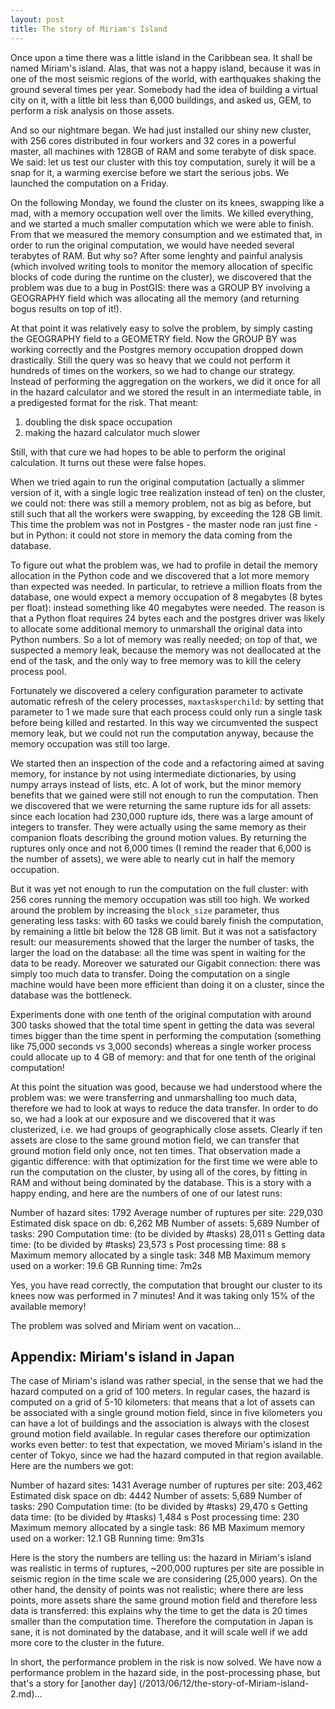```yaml
---
layout: post
title: The story of Miriam's Island
---
```


Once upon a time there was a little island in the Caribbean sea.
It shall be named Miriam's island. Alas, that was not a happy island,
because it was in one of the most seismic regions of the world,
with earthquakes shaking the ground several times per year.
Somebody had the idea of building a virtual city on it, with a little
bit less than 6,000 buildings, and asked us, GEM, to perform a risk
analysis on those assets.

And so our nightmare began. We had just installed our shiny new cluster,
with 256 cores distributed in four workers and 32 cores in a powerful
master, all machines with 128GB of RAM and some terabyte
of disk space. We said: let us test our cluster with this toy
computation, surely it will be a snap for it, a warming exercise
before we start the serious jobs. We launched the computation on a Friday.

On the following Monday, we found the cluster on its knees, swapping like
a mad, with a memory occupation well over the limits.  We
killed everything, and we started a much smaller computation which we
were able to finish. From that we measured the memory consumption and we
estimated that, in order to run the original computation, we would have
needed several terabytes of RAM. But why so? After some lenghty and
painful analysis (which involved writing tools to monitor the memory
allocation of specific blocks of code during the runtime on the
cluster), we discovered that the problem was due to a bug in PostGIS:
there was a GROUP BY involving a GEOGRAPHY field which was allocating
all the memory (and returning bogus results on top of it!).

At that point it was relatively easy to solve the problem, by simply
casting the GEOGRAPHY field to a GEOMETRY field. Now the GROUP BY was
working correctly and the Postgres memory occupation dropped down
drastically. Still the query was so heavy that we could not perform it
hundreds of times on the workers, so we had to change our
strategy. Instead of performing the aggregation on the workers, we did
it once for all in the hazard calculator and we stored the result in
an intermediate table, in a predigested format for the risk. That
meant:

1. doubling the disk space occupation
2. making the hazard calculator much slower

Still, with that cure we had hopes to be able to perform the
original calculation. It turns out these were false hopes.

When we tried again to run the original computation (actually a
slimmer version of it, with a single logic tree realization instead of
ten) on the cluster, we could not: there was still a memory problem,
not as big as before, but still such that all the workers were
swapping, by exceeding the 128 GB limit. This time the problem was not
in Postgres - the master node ran just fine - but in Python: it could not
store in memory the data coming from the database.

To figure out what the problem was, we had to profile in detail
the memory allocation in the Python code and we discovered that
a lot more memory than expected was needed. In particular, to
retrieve a million floats from the database, one would expect
a memory occupation of 8 megabytes (8 bytes per float): instead
something like 40 megabytes were needed. The reason is that a
Python float requires 24 bytes each and the postgres driver was likely
to allocate some additional memory to unmarshall the original data
into Python numbers. So a lot of memory was really needed; on top
of that, we suspected a memory leak, because the memory was not
deallocated at the end of the task, and the only way to free
memory was to kill the celery process pool.

Fortunately we discovered a celery configuration parameter to activate
automatic refresh of the celery processes, `maxtasksperchild`: by
setting that parameter to 1 we made sure that each process could only
run a single task before being killed and restarted.  In this way we
circumvented the suspect memory leak, but we could not run the
computation anyway, because the memory occupation was still too large.

We started then an inspection of the code and a refactoring aimed at
saving memory, for instance by not using intermediate dictionaries, by
using numpy arrays instead of lists, etc. A lot of work, but the minor
memory benefits that we gained were still not enough to run the
computation. Then we discovered that we were returning the same
rupture ids for all assets: since each location had 230,000 rupture
ids, there was a large amount of integers to transfer. They were
actually using the same memory as their companion floats describing
the ground motion values. By returning the ruptures only once and not
6,000 times (I remind the reader that 6,000 is the number of assets),
we were able to nearly cut in half the memory occupation.

But it was yet not enough to run the computation on the full cluster:
with 256 cores running the memory occupation was still too high.
We worked around the problem by increasing the `block_size` parameter,
thus generating less tasks: with 60 tasks we could barely
finish the computation, by remaining a little bit below the 128 GB
limit. But it was not a satisfactory result: our measurements showed
that the larger the number of tasks, the larger the load on the
database: all the time was spent in waiting for the data to be
ready. Moreover we saturated our Gigabit connection: there was
simply too much data to transfer. Doing the computation on a single
machine would have been more efficient than doing it on a cluster,
since the database was the bottleneck.

Experiments done with one tenth of the original computation with
around 300 tasks showed that the total time spent in getting the data
was several times bigger than the time spent in performing the
computation (something like 75,000 seconds vs 3,000 seconds) whereas
a single worker process could allocate up to 4 GB of memory: and
that for one tenth of the original computation!

At this point the situation was good, because we had understood where
the problem was: we were transferring and unmarshalling too much data,
therefore we had to look at ways to reduce the data transfer. In order
to do so, we had a look at our exposure and we discovered that it was
clusterized, i.e. we had groups of geographically
close assets. Clearly if ten assets are close to the same ground motion field,
we can transfer that ground motion field only once, not ten times. That
observation made a gigantic difference: with that optimization for the
first time we were able to run the computation on the cluster, by
using all of the cores, by fitting in RAM and without being dominated
by the database.  This is a story with a happy ending, and here are
the numbers of one of our latest runs:

Number of hazard sites: 1792
Average number of ruptures per site: 229,030
Estimated disk space on db: 6,262 MB
Number of assets: 5,689
Number of tasks: 290
Computation time: (to be divided by #tasks) 28,011 s
Getting data time: (to be divided by #tasks) 23,573 s
Post processing time: 88 s
Maximum memory allocated by a single task: 348 MB
Maximum memory used on a worker: 19.6 GB
Running time: 7m2s

Yes, you have read correctly, the computation that brought our cluster to its
knees now was performed in 7 minutes! And it was taking only 15% of the
available memory!

The problem was solved and Miriam went on vacation...


## Appendix: Miriam's island in Japan

The case of Miriam's island was rather special, in the sense that we
had the hazard computed on a grid of 100 meters. In regular cases,
the hazard is computed on a grid of 5-10 kilometers: that means
that a lot of assets can be associated with a single ground
motion field, since in five kilometers you can have a lot of buildings
and the association is always with the closest ground motion field
available. In regular cases therefore our optimization works
even better: to test that expectation, we moved Miriam's island
in the center of Tokyo, since we had the hazard computed in that
region available. Here are the numbers we got:

Number of hazard sites: 1431
Average number of ruptures per site: 203,462
Estimated disk space on db: 4442
Number of assets: 5,689
Number of tasks: 290
Computation time: (to be divided by #tasks) 29,470 s
Getting data time: (to be divided by #tasks) 1,484 s
Post processing time: 230
Maximum memory allocated by a single task: 86 MB
Maximum memory used on a worker: 12.1 GB
Running time: 9m31s

Here is the story the numbers are telling us: the hazard in Miriam's
island was realistic in terms of ruptures, ~200,000 ruptures per site
are possible in seismic region in the time scale we are considering
(25,000 years). On the other hand, the density of points was not
realistic; where there are less points, more assets share the same
ground motion field and therefore less data is transferred: this
explains why the time to get the data is 20 times smaller than the
computation time. Therefore the computation in Japan is sane, it is
not dominated by the database, and it will scale well if we add more core
to the cluster in the future.

In short, the performance problem in the risk is now solved. We have
now a performance problem in the hazard side, in the post-processing
phase, but that's a story for [another day]
(/2013/06/12/the-story-of-Miriam-island-2.md)...

